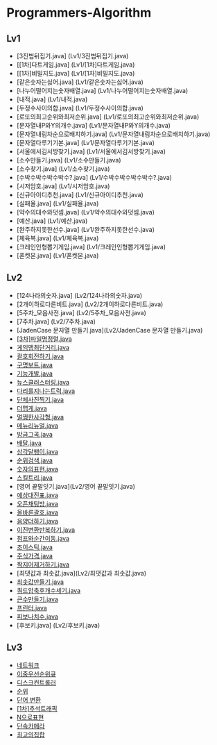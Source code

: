 # Programmers-Algorithm

## Lv1
* [3진법뒤집기.java] (Lv1/3진법뒤집기.java)
* [[1차]다트게임.java] (Lv1/[1차]다트게임.java)
* [[1차]비밀지도.java] (Lv1/[1차]비밀지도.java)
* [같은숫자는싫어.java] (Lv1/같은숫자는싫어.java)
* [나누어떨어지는숫자배열.java] (Lv1/나누어떨어지는숫자배열.java)
* [내적.java] (Lv1/내적.java)
* [두정수사이의합.java] (Lv1/두정수사이의합.java)
* [로또의최고순위와최저순위.java] (Lv1/로또의최고순위와최저순위.java)
* [문자열내P와Y의개수.java] (Lv1/문자열내P와Y의개수.java)
* [문자열내림차순으로배치하기.java] (Lv1/문자열내림차순으로배치하기.java)
* [문자열다루기기본.java] (Lv1/문자열다루기기본.java)
* [서울에서김서방찾기.java] (Lv1/서울에서김서방찾기.java)
* [소수만들기.java] (Lv1/소수만들기.java)
* [소수찾기.java] (Lv1/소수찾기.java)
* [수박수박수박수박수?.java] (Lv1/수박수박수박수박수?.java)
* [시저암호.java] (Lv1/시저암호.java)
* [신규아이디추천.java] (Lv1/신규아이디추천.java)
* [실패율.java] (Lv1/실패율.java)
* [약수의대수와덧셈.java] (Lv1/약수의대수와덧셈.java)
* [예산.java] (Lv1/예산.java)
* [완주하지못한선수.java] (Lv1/완주하지못한선수.java)
* [체육복.java] (Lv1/체육복.java)
* [크레인인형뽑기게임.java] (Lv1/크레인인형뽑기게임.java)
* [폰켓몬.java] (Lv1/폰켓몬.java)


## Lv2
* [124나라의숫자.java] (Lv2/124나라의숫자.java)
* [2개이하로다른비트.java] (Lv2/2개이하로다른비트.java)
* [5주차_모음사전.java] (Lv2/5주차_모음사전.java)
* [7주차.java] (Lv2/7주차.java)
* [JadenCase 문자열 만들기.java](Lv2/JadenCase 문자열 만들기.java)
* [[3차]파일명정렬.java](Lv2/[3차]파일명정렬.java)
* [게임맵최단거리.java](Lv2/게임맵최단거리.java)
* [괄호회전하기.java](Lv2/괄호회전하기.java)
* [구명보트.java](Lv2/구명보트.java)
* [기능개발.java](Lv2/기능개발.java)
* [뉴스클러스터링.java](Lv2/뉴스클러스터링.java)
* [다리를지나는트럭.java](Lv2/다리를지나는트럭.java)
* [단체사진찍기.java](Lv2/단체사진찍기.java)
* [더맵게.java](Lv2/더맵게.java)
* [멀쩡한사각형.java](Lv2/멀쩡한사각형.java)
* [메뉴리뉴얼.java](Lv2/메뉴리뉴얼.java)
* [방금그곡.java](Lv2/방금그곡.java)
* [배달.java](Lv2/배달.java)
* [삼각달팽이.java](Lv2/삼각달팽이.java)
* [순위검색.java](Lv2/순위검색.java)
* [숫자의표현.java](Lv2/숫자의표현.java)
* [스킬트리.java](Lv2/스킬트리.java)
* [영어 끝말잇기.java](Lv2/영어 끝말잇기.java)
* [예상대진표.java](Lv2/예상대진표.java)
* [오픈채팅방.java](Lv2/오픈채팅방.java)
* [올바른괄호.java](Lv2/올바른괄호.java)
* [음양더하기.java](Lv2/음양더하기.java)
* [이진변환반복하기.java](Lv2/이진변환반복하기.java)
* [점프와순간이동.java](Lv2/점프와순간이동.java)
* [조이스틱.java](Lv2/조이스틱.java)
* [주식가격.java](Lv2/주식가격.java)
* [짝지어제거하기.java](Lv2/짝지어제거하기.java)
* [최댓값과 최솟값.java](Lv2/최댓값과 최솟값.java)
* [최솟값만들기.java](Lv2/최솟값만들기.java)
* [쿼드압축후개수세기.java](Lv2/쿼드압축후개수세기.java)
* [큰수만들기.java](Lv2/큰수만들기.java)
* [프린터.java](Lv2/프린터.java)
* [피보나치수.java](Lv2/피보나치수.java)
* [후보키.java]  (Lv2/후보키.java)



## Lv3
* [네트워크](Lv3/네트워크.java)
* [이중우선순위큐](Lv3/이중우선순위큐.java)
* [디스크컨트롤러](Lv3/디스크컨트롤러.java)
* [순위](Lv3/순위.java)
* [단어 변환](Lv3/단어변환.java)
* [[1차]추석트래픽](Lv3/[1차]추석트래픽.java)
* [N으로표현](Lv3/N으로표현.java)
* [단속카메라](Lv3/단속카메라.java)
* [최고의집합](Lv3/최고의집합.java)
